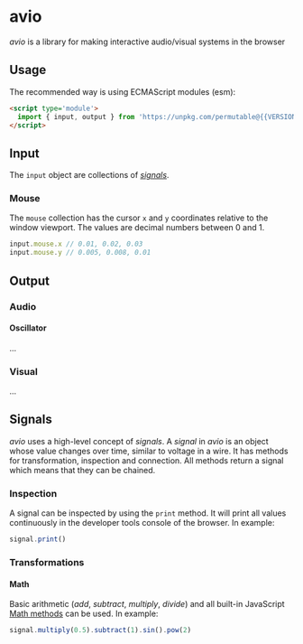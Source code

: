 # avio

_avio_ is a library for making interactive audio/visual systems in the browser

## Usage

The recommended way is using ECMAScript modules (esm):

```html
<script type='module'>
  import { input, output } from 'https://unpkg.com/permutable@{{VERSION}}?module'
</script>
```

## Input

The `input` object are collections of [_signals_](#signals).

### Mouse

The `mouse` collection has the cursor `x` and `y` coordinates relative to the window viewport. The values are decimal numbers between 0 and 1.

```js
input.mouse.x // 0.01, 0.02, 0.03
input.mouse.y // 0.005, 0.008, 0.01
```

## Output

### Audio

#### Oscillator

...

### Visual

...

## Signals

_avio_ uses a high-level concept of _signals_. A _signal_ in _avio_ is an object whose value changes over time, similar to voltage in a wire. It has methods for transformation, inspection and connection. All methods return a signal which means that they can be chained.

### Inspection

A signal can be inspected by using the `print` method. It will print all values continuously in the developer tools console of the browser. In example:
```js
signal.print()
```

### Transformations

#### Math

Basic arithmetic (_add_, _subtract_, _multiply_, _divide_) and all built-in JavaScript [Math methods](https://developer.mozilla.org/en-US/docs/Web/JavaScript/Reference/Global_Objects/Math#Methods) can be used. In example:

```js
signal.multiply(0.5).subtract(1).sin().pow(2)
```